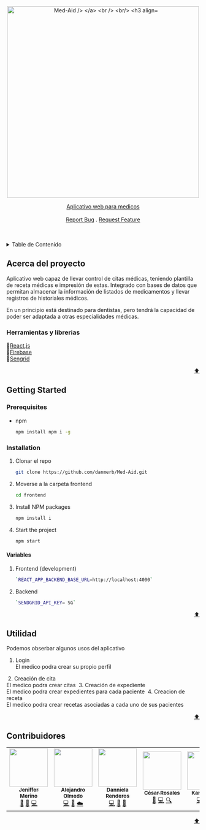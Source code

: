 <div id="top"></div>


<div align="center">
 <a 
    href="https://www.med-aid.software/login" target="_blank"><img src="https://github.com/danmerb/Med-Aid/blob/master/frontend/src/assets/logoMed.png" width="500" alt="Med-Aid />
 </a>
  <br />
  <br/>
  <h3 align="center"></h3>

  <p align="center">
    Aplicativo web para medicos
    <br />    
    <br />    
    <a href="https://github.com/danmerb/Med-Aid/issues">Report Bug</a>
   .
    <a href="https://github.com/danmerb/Med-Aid/issues">Request Feature</a>
   <br/>
   <br/>
   <span>
      <!-- ALL-CONTRIBUTORS-BADGE:START - Do not remove or modify this section -->
      <img alt="" src="https://img.shields.io/badge/Deployed-Heroku-blue">
      <img alt="" src="https://img.shields.io/badge/Contributors-5-blueviolet">
      <img alt="" src="https://img.shields.io/badge/license-MIT-green">         
    <!-- ALL-CONTRIBUTORS-BADGE:END -->
    </span>
  </p>
   
   


</div>
   
<!-- TABLE OF CONTENTS -->
<details>
  <summary>Table de Contenido</summary>
  <ol>
    <li>
      <a href="#acerca-del-proyecto">Acerca del proyecto</a>
      <ul>
        <li><a href="#herramientas-y-librerias">Herramientas y librerias</a></li>
      </ul>
    </li>
    <li>
      <a href="#getting-started">Getting Started</a>
      <ul>
        <li><a href="#prerequisites">Prerequisites</a></li>
        <li><a href="#installation">Instalación</a></li>
        <li><a href="#variables">Variables</a></li>
      </ul>
    </li>    
    <li><a href="#utilidad">Utilidad</a></li>
    <li><a href="#contribuidores">Contribuidores</a></li>
    
  </ol>
</details>

<!-- ACERCA DEL PROYECTO-->
## Acerca del proyecto
Aplicativo web capaz de llevar control de citas médicas, teniendo plantilla de receta médicas e impresión de estas. Integrado con bases de datos que permitan almacenar la información de listados de medicamentos y llevar registros de historiales médicos.

En un principio está destinado para  dentistas, pero tendrá la capacidad de poder ser adaptada a otras especialidades médicas.





### Herramientas y librerias



📌[React.js](https://reactjs.org/)
 <br/>
📌[Firebase](https://firebase.google.com/?hl=es-419&gclid=Cj0KCQiA47GNBhDrARIsAKfZ2rDVEqMPEgpBObrlvZFuwGxgZLFGPosYUiptlkShJK1HKJzz6HAmixYaApR0EALw_wcB&gclsrc=aw.ds)
 <br/>
📌[Sengrid](https://sendgrid.com/)


<p align="right"><a href="#top">⬆️</a></p>

<!-- GETTING STARTED -->
## Getting Started

### Prerequisites


* npm
  ```sh
  npm install npm i -g
  ```

### Installation



1. Clonar el repo
   ```sh
   git clone https://github.com/danmerb/Med-Aid.git
   ```
2. Moverse a la carpeta frontend
   ```sh
   cd frontend
   ```
3. Install NPM packages
   ```sh
   npm install i
   ```
4. Start the project
   ```sh
   npm start
   ```

#### Variables
   
1. Frontend (development)
   ```sh
   `REACT_APP_BACKEND_BASE_URL=http://localhost:4000` 
   ```
2. Backend
   ```sh
   `SENDGRID_API_KEY= SG`
   ```
<p align="right"><a href="#top">⬆️</a></p>
   
<!-- UTILIDAD -->
## Utilidad
   Podemos obserbar algunos usos del aplicativo
   1. Login
    <br/>
   El  medico podra crear su propio perfil
   <img alt="" src="https://github.com/danmerb/Med-Aid/blob/master/frontend/src/assets/p1.png">
   2. Creación de cita
    <br/>
   El  medico podra crear citas
   <img alt="" src="https://github.com/danmerb/Med-Aid/blob/master/frontend/src/assets/p2.png">
   3. Creación de expediente
    <br/>
   El  medico podra crear expedientes para cada paciente
   <img alt="" src="https://github.com/danmerb/Med-Aid/blob/master/frontend/src/assets/p3.png">
   4. Creacion de receta
    <br/>
   El  medico podra crear recetas asociadas a cada uno de sus pacientes
   <img alt="" src="https://github.com/danmerb/Med-Aid/blob/master/frontend/src/assets/p4.png">


   
<p align="right"><a href="#top">⬆️</a></p>
   
<!-- CONTRIBUIDORES -->
   
## Contribuidores

<!-- ALL-CONTRIBUTORS-LIST:START - Do not remove or modify this section -->
<!-- prettier-ignore-start -->
<!-- markdownlint-disable -->
<table align="center">
  <tr>
    <td align="center"><a href="https://github.com/danmerb"><img src="https://avatars.githubusercontent.com/u/37198208?v=4" width="100px;" alt=""/><br /><sub><b> Jeniffer Merino </b></sub></a><br /> <a href="#" title="Diseño">🎨</a> <a href="#" title="Documentación">📑</a> <a href="#" title="Código">💻</a> </td>
    <td align="center"><a href="https://github.com/alejandroolmed59"><img src="https://avatars.githubusercontent.com/u/37201675?v=4" width="100px;" alt=""/><br /><sub><b>Alejandro Olmedo</b></sub></a><br /><a href="#" title="Código">💻</a> <a href="#" title="Diseño">🎨</a> <a href="#" title="Infrastructura (Hosting, Build-Tools, etc)">☁️</a> </td>
    <td align="center"><a href="https://github.com/dannielarenderos"><img src="https://avatars.githubusercontent.com/u/37196864?v=4" width="100px;" alt=""/><br /><sub><b> Danniela Renderos</b></sub></a><br /><a href="#" title="Código">💻</a> <a href="#" title="Documentación">📑</a> <a href="#" title="Diseño">🎨</a>  </td>
    <td align="center"><a href="https://github.com/CesarRosales16"><img src="https://avatars.githubusercontent.com/u/37197605?v=4" width="100px;" alt=""/><br /><sub><b> César Rosales </b></sub></a><br /><a href="#" title="Documentación">📑</a> <a href="#" title="Código">💻</a>   <a href="#" title="Pull Requests">🔍</a> </td>    
    <td align="center"><a href="https://github.com/karinamina3"><img src="https://avatars.githubusercontent.com/u/37252764?v=4" width="100px;" alt=""/><br /><sub><b>Karina Mina </b></sub></a><br /><a href="#" title="Código">💻</a> <a href="#" title="Diseño">🎨</a>  <a href="#" title="Infrastructura (Hosting, Build-Tools, etc)">☁️</a> </td>
    
      
  </tr>
</table>


<!-- markdownlint-enable -->
<!-- prettier-ignore-end -->
<!-- ALL-CONTRIBUTORS-LIST:END -->

<p align="right"><a href="#top">⬆️</a></p>


   
   



